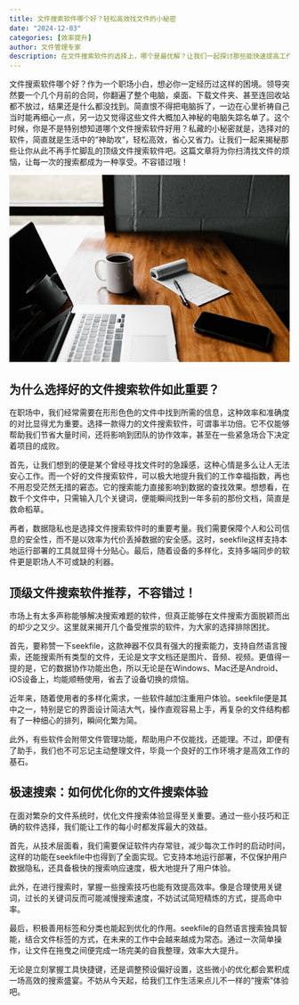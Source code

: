 ```yaml
---
title: 文件搜索软件哪个好？轻松高效找文件的小秘密
date: "2024-12-03"
categories: [效率提升]
author: 文件管理专家
description: 在文件搜索软件的选择上，哪个是最优解？让我们一起探讨那些能快速提高工作效率的文件搜索软件吧！ 
---
```


文件搜索软件哪个好？作为一个职场小白，想必你一定经历过这样的困境。领导突然要一个几个月前的合同，你翻遍了整个电脑，桌面、下载文件夹、甚至连回收站都不放过，结果还是什么都没找到。简直恨不得把电脑拆了，一边在心里祈祷自己当时能再细心一点，另一边又觉得这些文件大概加入神秘的电脑失踪名单了。这个时候，你是不是特别想知道哪个文件搜索软件好用？私藏的小秘密就是，选择对的软件，简直就是生活中的“神助攻”，轻松高效，省心又省力。让我们一起来揭秘那些让你从此不再手忙脚乱的顶级文件搜索软件吧。这篇文章将为你扫清找文件的烦恼，让每一次的搜索都成为一种享受。不容错过哦！

![](thumbnail.jpg)

## 为什么选择好的文件搜索软件如此重要？

在职场中，我们经常需要在形形色色的文件中找到所需的信息，这种效率和准确度的对比显得尤为重要。选择一款得力的文件搜索软件，可谓事半功倍。它不仅能够帮助我们节省大量时间，还将影响到团队的协作效率，甚至在一些紧急场合下决定着项目的成败。

首先，让我们想到的便是某个曾经寻找文件时的急躁感，这种心情是多么让人无法安心工作。而一个好的文件搜索软件，可以极大地提升我们的工作幸福指数，再也不用忍受茫然无措的窘态。它的搜索能力直接影响到数据的查找效果。想想看，在数千个文件中，只需输入几个关键词，便能瞬间找到一年多前的那份文档，简直是救命稻草。

再者，数据隐私也是选择文件搜索软件时的重要考量。我们需要保障个人和公司信息的安全性，而不是以效率为代价丢掉数据的安全感。这时，seekfile这样支持本地运行部署的工具就显得十分贴心。最后，随着设备的多样化，支持多端同步的软件更是职场人不可或缺的利器。 

## 顶级文件搜索软件推荐，不容错过！

市场上有太多声称能够解决搜索难题的软件，但真正能够在文件搜索方面脱颖而出的却少之又少。这里就来揭开几个备受推崇的软件，为大家的选择排除困扰。

首先，要称赞一下seekfile，这款神器不仅具有强大的搜索能力，支持自然语言搜索，还能搜索所有类型的文件，无论是文字文档还是图片、音频、视频。更值得一提的是，它的数据协作功能出色，所以无论是在Windows、Mac还是Android、iOS设备上，均能顺畅使用，省去了设备切换的烦恼。

近年来，随着使用者的多样化需求，一些软件越加注重用户体验。seekfile便是其中之一，特别是它的界面设计简洁大气，操作直观容易上手，再复杂的文件结构都有了一种细心的排列，瞬间化繁为简。

此外，有些软件会附带文件管理功能，帮助用户不仅能找，还能理。不过，即便有了助手，我们也不可忘记主动整理文件，毕竟一个良好的工作环境才是高效工作的基石。

## 极速搜索：如何优化你的文件搜索体验

在面对繁杂的文件系统时，优化文件搜索体验显得至关重要。通过一些小技巧和正确的软件选择，我们能让工作的每小时都发挥最大的效益。

首先，从技术层面看，我们需要保证软件内存常驻，减少每次工作时的启动时间，这样的功能在seekfile中也得到了全面实现。它支持本地运行部署，不仅保护用户数据隐私，还具备极快的搜索响应速度，极大地提升了用户体验。

此外，在进行搜索时，掌握一些搜索技巧也能有效提高效率。像是合理使用关键词，过长的关键词反而可能减慢搜索速度，不妨试试简短精炼的方式，提高命中率。

最后，积极善用标签和分类也能起到优化的作用。seekfile的自然语言搜索独具智能，结合文件标签的方式，在未来的工作中会越来越成为常态。通过一次简单操作，让文件在拖曳之间便完成一场完美的自我整理，效率大大提升。

无论是立刻掌握工具快捷键，还是调整预设偏好设置，这些微小的优化都会累积成一场高效的搜索盛宴。不妨从今天起，给我们工作生活来点儿不一样的“搜索”体验吧。
